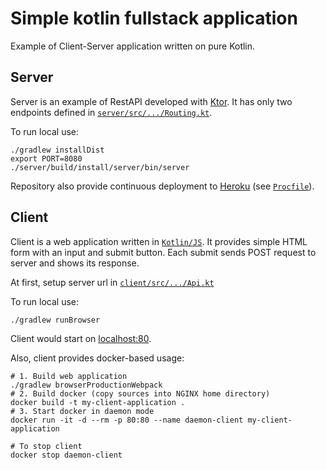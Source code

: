 # Simple kotlin fullstack application

Example of Client-Server application written on pure Kotlin.

## Server

Server is an example of RestAPI developed with [Ktor](https://ktor.io).
It has only two endpoints defined in
[`server/src/.../Routing.kt`](server/src/main/kotlin/com/example/plugins/Routing.kt).

To run local use:
```shell
./gradlew installDist
export PORT=8080
./server/build/install/server/bin/server
```

Repository also provide continuous deployment to [Heroku](https://heroku.com) (see [`Procfile`](Procfile)).

## Client

Client is a web application written in [`Kotlin/JS`](https://kotlinlang.org/docs/js-get-started.html).
It provides simple HTML form with an input and submit button.
Each submit sends POST request to server and shows its response.

At first, setup server url in [`client/src/.../Api.kt`](client/src/main/kotlin/Api.kt)

To run local use:
```shell
./gradlew runBrowser
```
Client would start on [localhost:80](http://localhost/).

Also, client provides docker-based usage:
```shell
# 1. Build web application
./gradlew browserProductionWebpack
# 2. Build docker (copy sources into NGINX home directory)
docker build -t my-client-application .
# 3. Start docker in daemon mode
docker run -it -d --rm -p 80:80 --name daemon-client my-client-application

# To stop client
docker stop daemon-client
```
